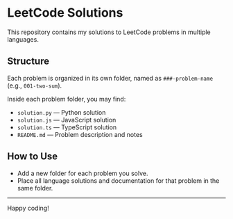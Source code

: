 # LeetCode Solutions

This repository contains my solutions to LeetCode problems in multiple languages.

## Structure
Each problem is organized in its own folder, named as `###-problem-name` (e.g., `001-two-sum`).

Inside each problem folder, you may find:
- `solution.py` — Python solution
- `solution.js` — JavaScript solution
- `solution.ts` — TypeScript solution
- `README.md` — Problem description and notes

## How to Use
- Add a new folder for each problem you solve.
- Place all language solutions and documentation for that problem in the same folder.

---

Happy coding!

